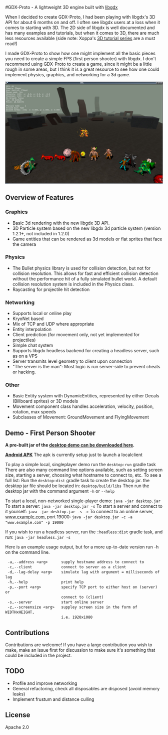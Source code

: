#GDX-Proto - A lightweight 3D engine built with [libgdx](http://libgdx.badlogicgames.com)

When I decided to create GDX-Proto, I had been playing with libgdx's 3D API for about 6 months on and off. I often see libgdx users at a loss when it comes to starting with 3D.  The 2D side of libgdx is well documented and has many examples and tutorials, but when it comes to 3D, there are much less resources available (side note: Xoppa's [3D tutorial series](http://blog.xoppa.com/basic-3d-using-libgdx-2/) are a must read!)

I made GDX-Proto to show how one might implement all the basic pieces you need to create a simple FPS (first person shooter) with libgdx.  I don't recommend using GDX-Proto to create a game, since it might be a little rough in some areas, but I think it is a great resource to see how one could implement physics, graphics, and networking for a 3d game.

![screenshot](img/fps-demo-screen2.jpg)

## Overview of Features

### Graphics
- Basic 3d rendering with the new libgdx 3D API.
- 3D Particle system based on the new libgdx 3d particle system (version 1.2.1+, not included in 1.2.0)
- Game entities that can be rendered as 3d models or flat sprites that face the camera

### Physics
- The Bullet physics library is used for collision detection, but not for collision resolution.  This allows for fast and efficient collision detection without the performance hit of a fully simulated bullet world.  A default collision resolution system is included in the Physics class.
- Raycasting for projectile hit detection 

### Networking
- Supports local or online play
- KryoNet based
- Mix of TCP and UDP where appropriate
- Entity interpolation
- Client prediction (for movement only, not yet implemented for projectiles)
- Simple chat system
- Supports libgdx headless backend for creating a headless server, such as on a VPS
- Server transmits level geometry to client upon connection
- "The server is the man": Most logic is run server-side to prevent cheats or hacking.

### Other
- Basic Entity system with DynamicEntities, represented by either Decals (Billboard sprites) or 3D models
- Movement component class handles acceleration, velocity, position, rotation, max speeds
- Subclasses of Movement: GroundMovement and FlyingMovement

## Demo - First Person Shooter

**A pre-built jar of the [desktop demo can be downloaded here](https://github.com/jrenner/gdx-proto/blob/master/bin/desktop-1.0.jar?raw=true).**

**[Android APK](https://github.com/jrenner/gdx-proto/blob/master/bin/android.apk?raw=true)**
The apk is currently setup just to launch a localclient

To play a simple local, singleplayer demo run the `desktop:run` gradle task
There are also many command line options available, such as setting screen size, starting a server, choosing what hostname to connect to, etc. To see a full list:
Run the `desktop:dist` gradle task to create the desktop jar.
the desktop jar file should be located in: `desktop/build/libs`
Then run the desktop jar with the command argument `-h` or `--help`

To start a local, non-networked single-player demo:
`java -jar desktop.jar`
To start a server:
`java -jar desktop.jar -s`
To start a server and connect to it yourself:
`java -jar desktop.jar -s -c`
To connect to an online server, www.example.com, port 19000:
`java -jar desktop.jar -c -a "www.example.com" -p 19000`

If you wish to run a headless server, run the `:headless:dist` gradle task, and run:
`java -jar headless.jar -s`

Here is an example usage output, but for a more up-to-date version run -h on the command line.
```
 -a,--address <arg>      supply hostname address to connect to
 -c,--client             connect to server as a client
 -d,--lag-delay <arg>    simulate lag with argument = milliseconds of lag
 -h,--help               print help
 -p,--port <arg>         specify TCP port to either host on (server) or
                         connect to (client)
 -s,--server             start online server
 -z,--screensize <arg>   suppley screen size in the form of WIDTHxHEIGHT,
                         i.e. 1920x1080
```

## Contributions
Contributions are welcome! If you have a large contribution you wish to make, make an issue first for discussion to make sure it's something that could be included in the project.

## TODO
- Profile and improve networking
- General refactoring, check all disposables are disposed (avoid memory leaks)
- Implement frustum and distance culling

## License
Apache 2.0
